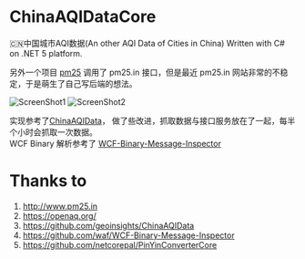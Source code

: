 # ChinaAQIDataCore
🇨🇳中国城市AQI数据(An other AQI Data of Cities in China) Written with C# on .NET 5 platform.

另外一个项目 [pm25](https://github.com/ettingshausen/pm25)  调用了 pm25.in 接口，但是最近 pm25.in 网站非常的不稳定，于是萌生了自己写后端的想法。

![ScreenShot1](http://ww2.sinaimg.cn/bmiddle/685ea4fagw1eyymnnzflij20u01hc14k.jpg)
![ScreenShot2](http://ww1.sinaimg.cn/bmiddle/685ea4fagw1eyymnpw4vdj20u01hc45y.jpg)

实现参考了[ChinaAQIData](https://github.com/geoinsights/ChinaAQIData)， 做了些改进，抓取数据与接口服务放在了一起，每半个小时会抓取一次数据。  
WCF Binary 解析参考了 [WCF-Binary-Message-Inspector](https://github.com/waf/WCF-Binary-Message-Inspector)


# Thanks to

1. http://www.pm25.in
1. https://openaq.org/
1. https://github.com/geoinsights/ChinaAQIData
1. https://github.com/waf/WCF-Binary-Message-Inspector
1. https://github.com/netcorepal/PinYinConverterCore

